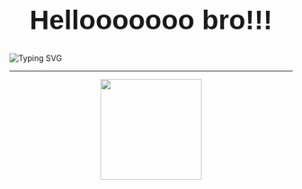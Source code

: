 <div align = "center">
  <h1 style = "border-bottom: none; font-family: Arial, sans-serif; font-size: 48px;"><strong>Hellooooooo bro!!!</strong></h1>
</div>
  
![Typing SVG](https://readme-typing-svg.demolab.com?font=Fira+Code&pause=1000&color=F75C7E&width=435&lines=While+I+am+an+ordinary+college+student%2C;I+am+dedicated+to+mastering+the+syntax%2C;usage%2C+and+style+of+code+in+every+project.;It+is+my+hope+that+each+project+I+create;proves+to+be+useful+and+beneficial+to+you%2C;and+that+I+can+contribute+a+faint+glimmer;of+light+to+the+world.;Becoming+an+excellent+architect;has+always+been+my+aspiration%2C;and+I+hope+you+also+become+the+person;you+strive+to+be.)

---

<div align = "center">
<img height="180em" src="https://github-readme-stats.vercel.app/api/top-langs/?username=eldricarlo&layout=compact&langs_count=8&theme=dark"/>
</div>

